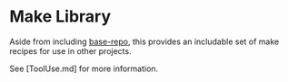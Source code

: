 Make Library
============

Aside from including
[base-repo](http://github.com/deweysasser/base-repo), this provides an
includable set of make recipes for use in other projects.

See [ToolUse.md] for more information.